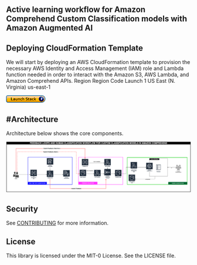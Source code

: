 ## Active learning workflow for Amazon Comprehend Custom Classification models with Amazon Augmented AI


## Deploying CloudFormation Template

We will start by deploying an AWS CloudFormation template to provision the necessary AWS Identity and Access Management (IAM) role and Lambda function needed in order to interact with the Amazon S3, AWS Lambda, and Amazon Comprehend APIs.
	Region	Region Code	Launch
1	US East 
(N. Virginia)	us-east-1

[![button](launchstack.png)](https://console.aws.amazon.com/cloudformation/home?region=us-east-1#/stacks/create/review?stackName=document-search&templateURL=https:%2F%2Faws-codestar-us-east-1-820570838999-comprehend-v1-pipe.s3.amazonaws.com%2Fcomprehend-active-learning.yaml)

#Architecture
-----------

Architecture below shows the core components. 

![](arch.png)

## Security

See [CONTRIBUTING](CONTRIBUTING.md#security-issue-notifications) for more information.

## License

This library is licensed under the MIT-0 License. See the LICENSE file.

